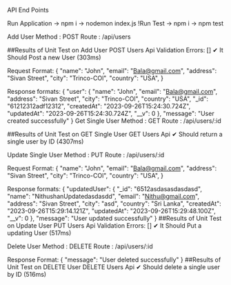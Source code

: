 API End Points

Run Application -> npm i -> nodemon index.js
!Run  Test -> npm i -> npm test

Add User 
Method : POST
Route : /api/users

##Results of Unit Test on Add User
POST Users Api
Validation Errors: []
    ✔ It Should Post a new User (303ms)

Request Format: {
        "name": "John",
        "email": "Bala@gmail.com",
        "address": "Sivan Street",
        "city": "Trinco-COl",
        "country": "USA",
}

Response formats:
 {
    "user": {
        "name": "John",
        "email": "Bala@gmail.com",
        "address": "Sivan Street",
        "city": "Trinco-COl",
        "country": "USA",
        "_id": "61212312adf12312",
        "createdAt": "2023-09-26T15:24:30.724Z",
        "updatedAt": "2023-09-26T15:24:30.724Z",
        "__v": 0
    },
    "message": "User created successfully"
}
Get Single User 
Method : GET
Route : /api/users/:id

##Results of Unit Test on GET Single User
GET Users Api
    ✔ Should return a single user by ID (4307ms)

Update Single User 
Method : PUT
Route : /api/users/:id

Request Format: {
        "name": "John",
        "email": "Bala@gmail.com",
        "address": "Sivan Street",
        "city": "Trinco-COl",
        "country": "USA",
}

Response formats:
{
    "updatedUser": {
        "_id": "6512asdasasdasdasd",
        "name": "NithushanUpdatedasdasdd",
        "email": "Nithu@gmail.com",
        "address": "Sivan Street",
        "city": "asd",
        "country": "Sri Lanka",
        "createdAt": "2023-09-26T15:29:14.121Z",
        "updatedAt": "2023-09-26T15:29:48.100Z",
        "__v": 0
    },
    "message": "User updated successfully"
}
##Results of Unit Test on Update User
PUT Users Api
Validation Errors: []
    ✔ It Should Put a updating User (517ms)


Delete User 
Method : DELETE
Route : /api/users/:id

Response Format:
{
    "message": "User deleted successfully"
}
##Results of Unit Test on DELETE User
DELETE Users Api
    ✔ Should delete a single user by ID (516ms)
